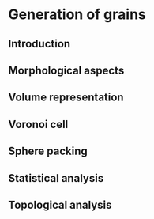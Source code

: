 Generation of grains
====================

Introduction
------------

Morphological aspects
---------------------

Volume representation
---------------------

Voronoi cell
------------

Sphere packing
--------------

Statistical analysis
--------------------

Topological analysis
--------------------
